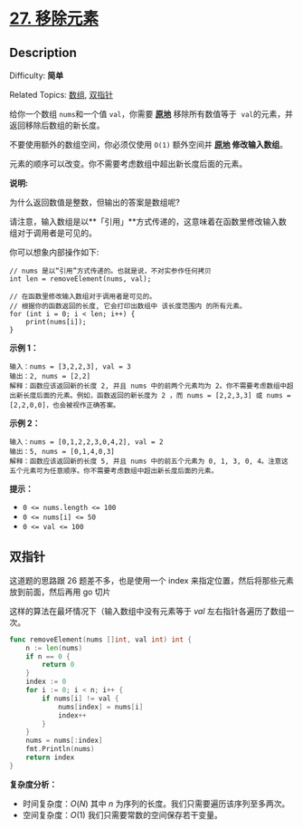 # [27. 移除元素](https://leetcode.cn/problems/remove-element/)

## Description

Difficulty: **简单**

Related Topics: [数组](https://leetcode.cn/tag/array/), [双指针](https://leetcode.cn/tag/two-pointers/)

给你一个数组 `nums`和一个值 `val`，你需要 **[原地](https://baike.baidu.com/item/%E5%8E%9F%E5%9C%B0%E7%AE%97%E6%B3%95)** 移除所有数值等于  `val`的元素，并返回移除后数组的新长度。

不要使用额外的数组空间，你必须仅使用 `O(1)` 额外空间并 **[原地](https://baike.baidu.com/item/%E5%8E%9F%E5%9C%B0%E7%AE%97%E6%B3%95) 修改输入数组**。

元素的顺序可以改变。你不需要考虑数组中超出新长度后面的元素。

**说明:**

为什么返回数值是整数，但输出的答案是数组呢?

请注意，输入数组是以**「引用」**方式传递的，这意味着在函数里修改输入数组对于调用者是可见的。

你可以想象内部操作如下:

```
// nums 是以“引用”方式传递的。也就是说，不对实参作任何拷贝
int len = removeElement(nums, val);

// 在函数里修改输入数组对于调用者是可见的。
// 根据你的函数返回的长度, 它会打印出数组中 该长度范围内 的所有元素。
for (int i = 0; i < len; i++) {
    print(nums[i]);
}
```

**示例 1：**

```
输入：nums = [3,2,2,3], val = 3
输出：2, nums = [2,2]
解释：函数应该返回新的长度 2, 并且 nums 中的前两个元素均为 2。你不需要考虑数组中超出新长度后面的元素。例如，函数返回的新长度为 2 ，而 nums = [2,2,3,3] 或 nums = [2,2,0,0]，也会被视作正确答案。
```

**示例 2：**

```
输入：nums = [0,1,2,2,3,0,4,2], val = 2
输出：5, nums = [0,1,4,0,3]
解释：函数应该返回新的长度 5, 并且 nums 中的前五个元素为 0, 1, 3, 0, 4。注意这五个元素可为任意顺序。你不需要考虑数组中超出新长度后面的元素。
```

**提示：**

- `0 <= nums.length <= 100`
- `0 <= nums[i] <= 50`
- `0 <= val <= 100`

## 双指针

这道题的思路跟 26 题差不多，也是使用一个 index 来指定位置，然后将那些元素放到前面，然后再用 go 切片

这样的算法在最坏情况下（输入数组中没有元素等于 $val$ 左右指针各遍历了数组一次。

```go
func removeElement(nums []int, val int) int {
	n := len(nums)
	if n == 0 {
		return 0
	}
	index := 0
	for i := 0; i < n; i++ {
		if nums[i] != val {
			nums[index] = nums[i]
			index++
		}
	}
	nums = nums[:index]
	fmt.Println(nums)
	return index
}
```

**复杂度分析：**

- 时间复杂度：$O(N)$ 其中 $n$ 为序列的长度。我们只需要遍历该序列至多两次。
- 空间复杂度：$O(1)$ 我们只需要常数的空间保存若干变量。
